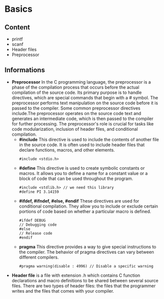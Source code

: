 # Basics
## Content
- printf
- scanf
- Header files
- Preprocessor
## Informations
- **Preprocessor** In the C programming language, the preprocessor is a phase of the compilation process that occurs before the actual compilation of the source code. Its primary purpose is to handle directives, which are special commands that begin with a # symbol. The preprocessor performs text manipulation on the source code before it is passed to the compiler. Some common preprocessor directives include.The preprocessor operates on the source code text and generates an intermediate code, which is then passed to the compiler for further processing. The preprocessor's role is crucial for tasks like code modularization, inclusion of header files, and conditional compilation.
    - **#include** This directive is used to include the contents of another file in the source code. It is often used to include header files that declare functions, macros, and other elements.
        ```
        #include <stdio.h>
        ```
    - **#define** This directive is used to create symbolic constants or macros. It allows you to define a name for a constant value or a block of code that can be used throughout the program.
        ```
        #include <stdlib.h> // we need this library
        #define PI 3.14159
        ```
    - **#ifdef, #ifndef, #else, #endif** These directives are used for conditional compilation. They allow you to include or exclude certain portions of code based on whether a particular macro is defined.
        ```
        #ifdef DEBUG
        // Debugging code
        #else
        // Release code
        #endif
        ```
    - **pragma** This directive provides a way to give special instructions to the compiler. The behavior of pragma directives can vary between different compilers.
        ```
        #pragma warning(disable : 4996) // Disable a specific warning
        ```
- **Header file** is a file with extension .h which contains C function declarations and macro definitions to be shared between several source files. There are two types of header files: the files that the programmer writes and the files that comes with your compiler.